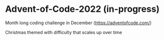 # Advent-of-Code-2022 (in-progress)

Month long coding challenge in December (https://adventofcode.com/)

Christmas themed with difficulty that scales up over time
